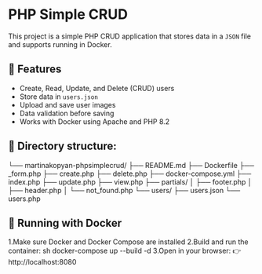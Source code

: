 # PHP Simple CRUD

This project is a simple PHP CRUD application that stores data in a `JSON` file and supports running in Docker.

## 🚀 Features
- Create, Read, Update, and Delete (CRUD) users
- Store data in `users.json`
- Upload and save user images
- Data validation before saving
- Works with Docker using Apache and PHP 8.2

## 📂 Directory structure:
└── martinakopyan-phpsimplecrud/
    ├── README.md
    ├── Dockerfile
    ├── _form.php
    ├── create.php
    ├── delete.php
    ├── docker-compose.yml
    ├── index.php
    ├── update.php
    ├── view.php
    ├── partials/
    │   ├── footer.php
    │   ├── header.php
    │   └── not_found.php
    └── users/
        ├── users.json
        └── users.php

## 🔹 Running with Docker
1.Make sure Docker and Docker Compose are installed
2.Build and run the container:
sh
  docker-compose up --build -d
3.Open in your browser:
👉 http://localhost:8080
